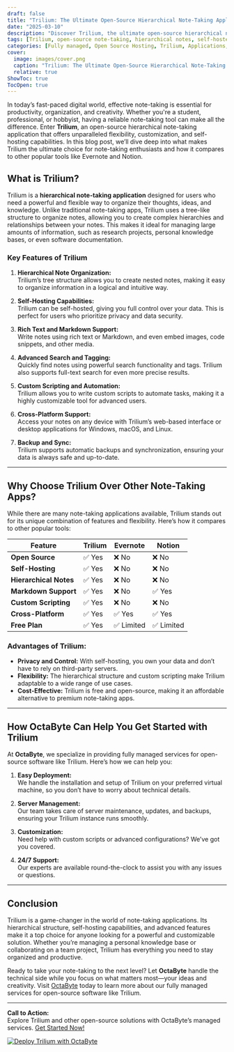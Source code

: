 ```yaml
---
draft: false
title: "Trilium: The Ultimate Open-Source Hierarchical Note-Taking Application"
date: "2025-03-10"
description: "Discover Trilium, the ultimate open-source hierarchical note-taking application. Learn how Trilium stands out with its advanced features, flexibility, and self-hosting capabilities. Perfect for individuals and teams looking for a powerful, customizable note-taking solution."
tags: [Trilium, open-source note-taking, hierarchical notes, self-hosted note-taking, Trilium vs Evernote, Trilium vs Notion, note-taking software, open-source software, OctaByte, managed open-source services]
categories: [Fully managed, Open Source Hosting, Trilium, Applications, Note Taking]
cover:
  image: images/cover.png
  caption: "Trilium: The Ultimate Open-Source Hierarchical Note-Taking Application"
  relative: true
ShowToc: true
TocOpen: true
---
```



In today’s fast-paced digital world, effective note-taking is essential for productivity, organization, and creativity. Whether you're a student, professional, or hobbyist, having a reliable note-taking tool can make all the difference. Enter **Trilium**, an open-source hierarchical note-taking application that offers unparalleled flexibility, customization, and self-hosting capabilities. In this blog post, we’ll dive deep into what makes Trilium the ultimate choice for note-taking enthusiasts and how it compares to other popular tools like Evernote and Notion.

## What is Trilium?

Trilium is a **hierarchical note-taking application** designed for users who need a powerful and flexible way to organize their thoughts, ideas, and knowledge. Unlike traditional note-taking apps, Trilium uses a tree-like structure to organize notes, allowing you to create complex hierarchies and relationships between your notes. This makes it ideal for managing large amounts of information, such as research projects, personal knowledge bases, or even software documentation.

### Key Features of Trilium

1. **Hierarchical Note Organization:**  
   Trilium’s tree structure allows you to create nested notes, making it easy to organize information in a logical and intuitive way.

2. **Self-Hosting Capabilities:**  
   Trilium can be self-hosted, giving you full control over your data. This is perfect for users who prioritize privacy and data security.

3. **Rich Text and Markdown Support:**  
   Write notes using rich text or Markdown, and even embed images, code snippets, and other media.

4. **Advanced Search and Tagging:**  
   Quickly find notes using powerful search functionality and tags. Trilium also supports full-text search for even more precise results.

5. **Custom Scripting and Automation:**  
   Trilium allows you to write custom scripts to automate tasks, making it a highly customizable tool for advanced users.

6. **Cross-Platform Support:**  
   Access your notes on any device with Trilium’s web-based interface or desktop applications for Windows, macOS, and Linux.

7. **Backup and Sync:**  
   Trilium supports automatic backups and synchronization, ensuring your data is always safe and up-to-date.

---

## Why Choose Trilium Over Other Note-Taking Apps?

While there are many note-taking applications available, Trilium stands out for its unique combination of features and flexibility. Here’s how it compares to other popular tools:

| Feature                | Trilium                  | Evernote                | Notion                  |
|------------------------|--------------------------|-------------------------|-------------------------|
| **Open Source**         | ✅ Yes                   | ❌ No                   | ❌ No                   |
| **Self-Hosting**        | ✅ Yes                   | ❌ No                   | ❌ No                   |
| **Hierarchical Notes**  | ✅ Yes                   | ❌ No                   | ❌ No                   |
| **Markdown Support**    | ✅ Yes                   | ❌ No                   | ✅ Yes                  |
| **Custom Scripting**    | ✅ Yes                   | ❌ No                   | ❌ No                   |
| **Cross-Platform**      | ✅ Yes                   | ✅ Yes                  | ✅ Yes                  |
| **Free Plan**           | ✅ Yes                   | ✅ Limited              | ✅ Limited              |

### Advantages of Trilium:
- **Privacy and Control:** With self-hosting, you own your data and don’t have to rely on third-party servers.
- **Flexibility:** The hierarchical structure and custom scripting make Trilium adaptable to a wide range of use cases.
- **Cost-Effective:** Trilium is free and open-source, making it an affordable alternative to premium note-taking apps.

---

## How OctaByte Can Help You Get Started with Trilium

At **OctaByte**, we specialize in providing fully managed services for open-source software like Trilium. Here’s how we can help you:

1. **Easy Deployment:**  
   We handle the installation and setup of Trilium on your preferred virtual machine, so you don’t have to worry about technical details.

2. **Server Management:**  
   Our team takes care of server maintenance, updates, and backups, ensuring your Trilium instance runs smoothly.

3. **Customization:**  
   Need help with custom scripts or advanced configurations? We’ve got you covered.

4. **24/7 Support:**  
   Our experts are available round-the-clock to assist you with any issues or questions.

---

## Conclusion

Trilium is a game-changer in the world of note-taking applications. Its hierarchical structure, self-hosting capabilities, and advanced features make it a top choice for anyone looking for a powerful and customizable solution. Whether you’re managing a personal knowledge base or collaborating on a team project, Trilium has everything you need to stay organized and productive.

Ready to take your note-taking to the next level? Let **OctaByte** handle the technical side while you focus on what matters most—your ideas and creativity. Visit [OctaByte](https://octabyte.io) today to learn more about our fully managed services for open-source software like Trilium.

---

**Call to Action:**  
Explore Trilium and other open-source solutions with OctaByte’s managed services. [Get Started Now!](https://octabyte.io)

[![Deploy Trilium with OctaByte](/images/deploy-on-octabyte.png)](https://octabyte.io/fully-managed-open-source-services/applications/note-taking/trilium)
